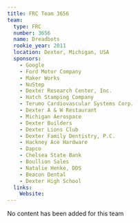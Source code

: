 ```yaml
---
title: FRC Team 3656
team:
  type: FRC
  number: 3656
  name: Dreadbots
  rookie_year: 2011
  location: Dexter, Michigan, USA
  sponsors:
    - Google
    - Ford Motor Company
    - Maker Works
    - NuStep
    - Dexter Research Center, Inc.
    - Hatch Stamping Company
    - Terumo Cardiovascular Systems Corp.
    - Dexter A & W Restaurant
    - Michigan Aerospace
    - Dexter Builders
    - Dexter Lions Club
    - Dexter Family Dentistry, P.C.
    - Hackney Ace Hardware
    - Dapco
    - Chelsea State Bank
    - Boullion Sales
    - Natalie Henke, DDS
    - Beacon Dental
    - Dexter High School
  links:
    Website: 
---
```

No content has been added for this team